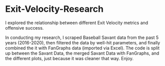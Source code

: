 # Exit-Velocity-Research
I explored the relationship between different Exit Velocity metrics and offensive success.

In conducting my research, I scraped Baseball Savant data from the past 5 years (2016-2020), then filtered the data by well-hit parameters, and finally combined the it with FanGraphs data (imported via Excel). The code is split up between the Savant Data, the merged Savant Data with FanGraphs, and the different plots, just because it was cleaner that way. Enjoy.

